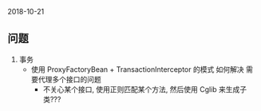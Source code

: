 2018-10-21

## 问题
1. 事务
    - 使用 ProxyFactoryBean + TransactionInterceptor 的模式 如何解决 需要代理多个接口的问题
        - 不关心某个接口, 使用正则匹配某个方法, 然后使用 Cglib 来生成子类???
